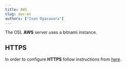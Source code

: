 ```yaml
---
title: AWS
slug: aws-en
authors: ["Ivan Ogasawara"]
---
```

<!--
.. title: AWS
.. slug: aws/en
.. date: 2019-04-08
.. authors: ["Ivan Ogasawara"]
.. tags: open science
.. category: open science
.. link:
.. description:
..
-->

<!-- # [EN] AWS -->

The OSL **AWS** server uses a bitnami instance.

## HTTPS

In order to configure **HTTPS** follow instructions from
[here](https://docs.bitnami.com/aws/how-to/generate-install-lets-encrypt-ssl/).
